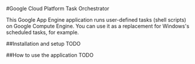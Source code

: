 #Google Cloud Platform Task Orchestrator

This Google App Engine application runs user-defined tasks (shell scripts) on Google Compute Engine. You can use it as a replacement for Windows's scheduled tasks, for example.

##Installation and setup
TODO

##How to use the application
TODO